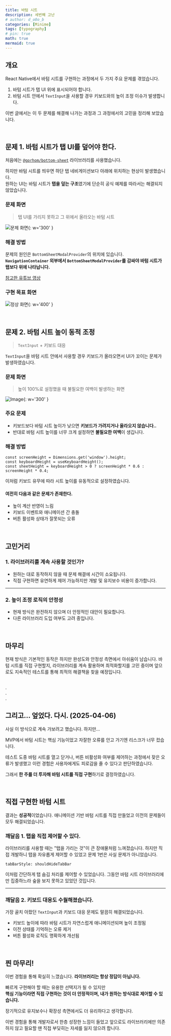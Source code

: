 ```yaml
---
title: 바텀 시트
description: 세번째 고난
# author: d_o0o_b
categories: [Minime]
tags: [typography]
# pin: true
math: true
mermaid: true
---
```


## 개요

React Native에서 바텀 시트를 구현하는 과정에서 두 가지 주요 문제를 겪었습니다.

1. 바텀 시트가 탭 UI 위에 표시되어야 합니다.  
2. 바텀 시트 안에서 `TextInput`을 사용할 경우 키보드와의 높이 조정 이슈가 발생합니다.

이번 글에서는 이 두 문제를 해결해 나가는 과정과 그 과정에서의 고민을 정리해 보았습니다.

<br/>

## 문제 1. 바텀 시트가 탭 UI를 덮어야 한다.

처음에는 [`@gorhom/bottom-sheet`](https://github.com/gorhom/react-native-bottom-sheet) 라이브러리를 사용했습니다.

하지만 바텀 시트를 띄우면 하단 탭 네비게이션보다 아래에 위치하는 현상이 발생했습니다.  
원하는 UI는 바텀 시트가 **탭을 덮는 구조**였기에 단순히 공식 예제를 따라서는 해결되지 않았습니다.

### 문제 화면
> 탭 UI를 가리지 못하고 그 위에서 올라오는 바텀 시트

![문제 화면](https://github.com/user-attachments/assets/59cc0a91-4686-4c06-88df-14a7e16e2d22?raw=true){: w='300' }


### 해결 방법
<!-- 해답은 생각보다 단순했습니다. **`BottomSheetModalProvider`의 위치**가 관건이었습니다. 해당 컴포넌트를 정확한 위치에 배치해야 바텀 시트가 제대로 탭을 덮고 올라오게 됩니다. -->

문제의 원인은 `BottomSheetModalProvider`의 위치에 있습니다.  
**`NavigationContainer` 외부에서 `BottomSheetModalProvider`를 감싸야 바텀 시트가 탭보다 위에 나타납니다.**

[참고한 유튜브 영상](https://youtu.be/oIEykI5oagI?si=917g4yysij1ZbBU1)


### 구현 목표 화면
![정상 화면](https://github.com/user-attachments/assets/ece5698e-4868-4314-ab3a-968bc73813e8?raw=true){: w='400' }


<br/>

## 문제 2. 바텀 시트 높이 동적 조정
> `TextInput` + 키보드 대응

`TextInput`을 바텀 시트 안에서 사용할 경우 키보드가 올라오면서 UI가 꼬이는 문제가 발생하였습니다.

### 문제 화면 
> 높이 100%로 설정했을 때 불필요한 여백이 발생하는 화면

![Image](https://github.com/user-attachments/assets/b6ae6ab0-909c-4a06-bad4-11fccae47f7f?raw=true){: w='300' }


### 주요 문제
- 키보드보다 바텀 시트 높이가 낮으면 **키보드가 가려지거나 올라오지 않습니다..**
- 반대로 바텀 시트 높이를 너무 크게 설정하면 **불필요한 여백**이 생깁니다.


### 해결 방법

```tsx
const screenHeight = Dimensions.get('window').height;
const keyboardHeight = useKeyboardHeight();
const sheetHeight = keyboardHeight > 0 ? screenHeight * 0.6 : screenHeight * 0.4;
```

이처럼 키보드 유무에 따라 시트 높이를 유동적으로 설정하였습니다.

#### 여전히 다음과 같은 문제가 존재한다.
- 높이 계산 반영이 느림
- 키보드 이벤트와 애니메이션 간 충돌
- 버튼 활성화 상태가 잘못되는 오류


<br/>


## 고민거리

### 1. 라이브러리를 계속 사용할 것인가?
- 원하는 대로 동작하지 않을 때 문제 해결에 시간이 소요됩니다.
- 직접 구현하면 유연하게 제어 가능하지만 개발 및 유지보수 비용이 증가합니다.

--- 

### 2. 높이 조정 로직의 안정성
- 현재 방식은 완전하지 않으며 더 안정적인 대안이 필요합니다.
- 다른 라이브러리 도입 여부도 고려 중입니다.

<br/>

## 마무리 

현재 방식은 기본적인 동작은 하지만 완성도와 안정성 측면에서 아쉬움이 남습니다.
바텀 시트를 직접 구현할지, 라이브러리를 계속 활용하며 최적화할지를 고민 중이며 앞으로도 지속적인 테스트를 통해 최적의 해결책을 찾을 예정입니다.

<br/>
.
<br/>
.
<br/>
.
<br/>


## 그리고... 엎었다. 다시. (2025-04-06)
사실 이 방식으로 계속 가보려고 했습니다. 하지만...

MVP에서 바텀 시트는 핵심 기능이었고 자잘한 오류를 안고 가기엔 리스크가 너무 컸습니다.

테스트 도중 바텀 시트를 열고 닫거나, 버튼 비활성화 여부를 제어하는 과정에서 잦은 오류가 발생했고
이런 경험은 사용자에게도 피로감을 줄 수 있다고 판단하였습니다.

그래서 **한 주를 더 투자해 바텀 시트를 직접 구현**하기로 결정하였습니다.

<br/>

## 직접 구현한 바텀 시트
결과는 **성공적**이었습니다.
애니메이션 기반 바텀 시트를 직접 만들었고 이전의 문제들이 모두 해결되었습니다.

### 깨달음 1. 탭을 직접 제어할 수 있다.
라이브러리를 사용할 때는 "탭을 가리는 것"이 큰 장애물처럼 느껴졌습니다.
하지만 직접 개발하니 탭을 자유롭게 제어할 수 있었고 문제 1번은 사실 문제가 아니었습니다.

```tsx
tabBarStyle: shouldHideTabBar
```

이처럼 간단하게 탭 숨김 처리를 제어할 수 있었습니다.
그동안 바텀 시트 라이브러리에만 집중하느라 숲을 보지 못하고 있었던 것입니다.

<!-- 사실 라이브러리 사용하고도 탭 제어가 가능합니다. 하지만 그 당시엔 바텀시트 라이브러리에만 집중한 나머지 숲을 보지 못하였습니다. -->
<!-- 라이브러리에 매몰되어 문제를 복잡하게 바라봤던 것 같습니다. -->


---

### 깨달음 2. 키보드 대응도 수월해졌습니다.
가장 골치 아팠던 `TextInput`과 키보드 대응 문제도 말끔히 해결되었습니다.

- 키보드 높이에 따라 바텀 시트가 자연스럽게 애니메이션되며 높이 조정됨
- 이전 상태를 기억하는 오류 제거
- 버튼 활성화 로직도 명확하게 개선됨

<br/>

## 찐 마무리! 
이번 경험을 통해 확실히 느꼈습니다. **라이브러리는 항상 정답이 아닙니다.**

빠르게 구현해야 할 때는 유용한 선택지가 될 수 있지만   
**핵심 기능이라면 직접 구현하는 것이 더 안정적이며, 내가 원하는 방식대로 제어할 수 있습니다.**

장기적으로 유지보수나 확장성 측면에서도 더 유리하다고 생각합니다.

이번 경험을 통해 개발자로서 한층 성장한 느낌이 들었고
앞으로도 라이브러리에만 의존하지 않고 필요할 땐 직접 부딪히는 자세를 잃지 않으려 합니다.
